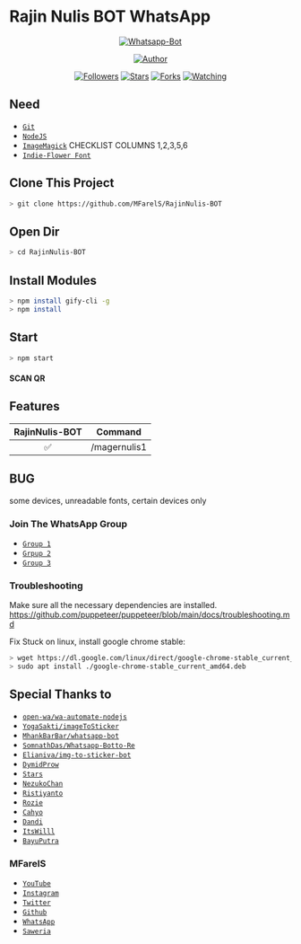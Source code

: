 # Rajin Nulis BOT WhatsApp
<p align="center">
<a href="#"><img title="Whatsapp-Bot" src="https://img.shields.io/badge/Whatsapp Bot-green?colorA=%23ff0000&colorB=%23017e40&style=for-the-badge"></a>
</p>
<p align="center">
<a href="https://github.com/MFarelS"><img title="Author" src="https://img.shields.io/badge/Author-MFarelS-red.svg?style=for-the-badge&logo=github"></a>
</p>
<p align="center">
<a href="https://github.com/MFarelS/followers"><img title="Followers" src="https://img.shields.io/github/followers/MFarelS?color=blue&style=flat-square"></a>
<a href="https://github.com/MFarelS/RajinNulis-BOT/stargazers/"><img title="Stars" src="https://img.shields.io/github/stars/MFarelS/RajinNulis-BOT?color=red&style=flat-square"></a>
<a href="https://github.com/MFarelS/RajinNulis-BOT/network/members"><img title="Forks" src="https://img.shields.io/github/forks/MFarelS/RajinNulis-BOT?color=red&style=flat-square"></a>
<a href="https://github.com/MFarelS/RajinNulis-BOT/watchers"><img title="Watching" src="https://img.shields.io/github/watchers/MFarelS/RajinNulis-BOT?label=Watchers&color=blue&style=flat-square"></a>
</p>

## Need
* [`Git`](https://git-scm.com/downloads)
* [`NodeJS`](https://nodejs.org/en/download) 
* [`ImageMagick`](https://imagemagick.org/script/download.php) CHECKLIST COLUMNS 1,2,3,5,6
* [`Indie-Flower Font`](https://fonts.google.com/specimen/Indie+Flower) 

## Clone This Project

```bash
> git clone https://github.com/MFarelS/RajinNulis-BOT
```

## Open Dir

```bash
> cd RajinNulis-BOT
```

## Install Modules

```bash
> npm install gify-cli -g
> npm install
```

## Start

```bash
> npm start
```

#### SCAN QR

## Features

| RajinNulis-BOT |                Command           |
| :-----------: | :--------------------------------: |
|       ✅       | /magernulis1         |

## BUG
some devices, unreadable fonts, certain devices only

### Join The WhatsApp Group
* [`Group 1`](https://chat.whatsapp.com/FsAlnxqz6y2BhCQi5ayCLG) 
* [`Grpup 2`](https://chat.whatsapp.com/BQxoDt9OC2aKBPa2QbVrsJ) 
* [`Group 3`](https://chat.whatsapp.com/J8By4OYL6dhKIdvc4wfOUN) 

### Troubleshooting
Make sure all the necessary dependencies are installed.
https://github.com/puppeteer/puppeteer/blob/main/docs/troubleshooting.md

Fix Stuck on linux, install google chrome stable:
```bash
> wget https://dl.google.com/linux/direct/google-chrome-stable_current_amd64.deb
> sudo apt install ./google-chrome-stable_current_amd64.deb
```
## Special Thanks to
* [`open-wa/wa-automate-nodejs`](https://github.com/open-wa/wa-automate-nodejs)
* [`YogaSakti/imageToSticker`](https://github.com/YogaSakti/imageToSticker) 
* [`MhankBarBar/whatsapp-bot`](https://github.com/MhankBarBar/whatsapp-bot) 
* [`SomnathDas/Whatsapp-Botto-Re`](https://github.com/SomnathDas/Whatsapp-Botto-Re)
* [`Elianiva/img-to-sticker-bot`](https://github.com/Elianiva/img-to-sticker-bot) 
* [`DymidProw`](https://youtube.com/c/DymidProw) 
* [`Stars`](https://github.com/bintang73) 
* [`NezukoChan`](instagram.com/nezukochan.12)
* [`Ristiyanto`](https://github.com/Gimenz) 
* [`Rozie`](https://instagram.com/_rooziee) 
* [`Cahyo`](https://github.com/Cahyo224) 
* [`Dandi`](https://github.com/dandyraka) 
* [`ItsWilll`](https://instagram.com/its.willl_) 
* [`BayuPutra`](https://github.com/bayuputra18) 

### MFarelS
* [`YouTube`](https://https://m.youtube.com/channel/UCYfBSMa1JJbKwD8bNm-etiA) 
* [`Instagram`](https://instagram.com/mfarelsyahtiawan) 
* [`Twitter`](https://twitter.com/MSyahtiawan) 
* [`Github`](https://github.com/MFarelS) 
* [`WhatsApp`](https://wa.me/6281219087237) 
* [`Saweria`](https://saweria.co/donate/MFarelS)
